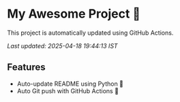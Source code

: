 # My Awesome Project 🚀

This project is automatically updated using GitHub Actions.

_Last updated: 2025-04-18 19:44:13 IST_

## Features
- Auto-update README using Python 🐍
- Auto Git push with GitHub Actions 🤖

